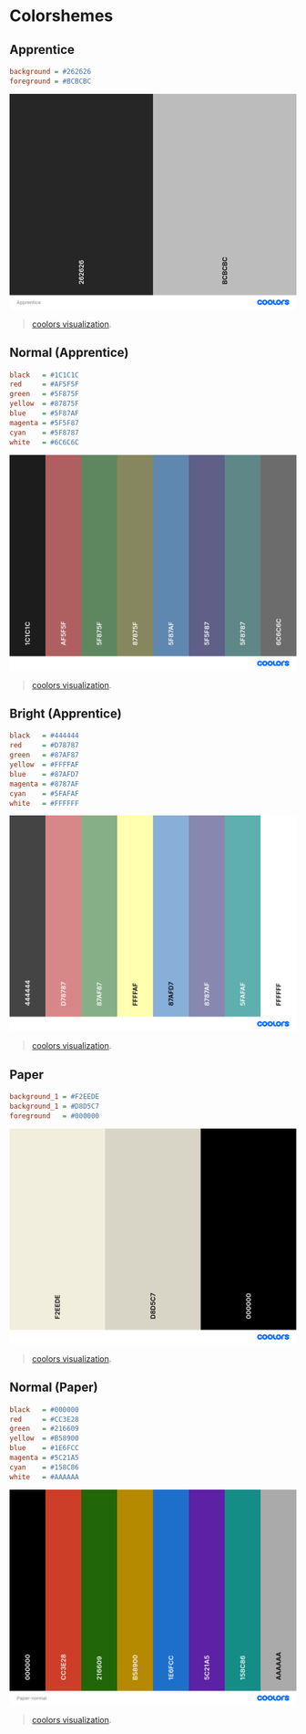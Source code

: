 # Colorshemes

## Apprentice

```INI
background = #262626
foreground = #BCBCBC
```

![Visualization](./Apprentice.png)

> [coolors visualization](https://coolors.co/262626-bcbcbc).

## Normal (Apprentice)

```INI
black   = #1C1C1C
red     = #AF5F5F
green   = #5F875F
yellow  = #87875F
blue    = #5F87AF
magenta = #5F5F87
cyan    = #5F8787
white   = #6C6C6C
```

![Normal visualization](./Apprentice-normal.png)

> [coolors visualization](https://coolors.co/1c1c1c-af5f5f-5f875f-87875f-5f87af-5f5f87-5f8787-6c6c6c).

## Bright (Apprentice)

```INI
black   = #444444
red     = #D78787
green   = #87AF87
yellow  = #FFFFAF
blue    = #87AFD7
magenta = #8787AF
cyan    = #5FAFAF
white   = #FFFFFF
```

![Bright visualization](./Apprentice-bright.png)

> [coolors visualization](https://coolors.co/444444-d78787-87af87-ffffaf-87afd7-8787af-5fafaf-ffffff).

## Paper

```INI
background_1 = #F2EEDE
background_1 = #D8D5C7
foreground   = #000000
```

![Visualization](./Paper.png)

> [coolors visualization](https://coolors.co/262626-bcbcbc).

## Normal (Paper)

```INI
black   = #000000
red     = #CC3E28
green   = #216609
yellow  = #B58900
blue    = #1E6FCC
magenta = #5C21A5
cyan    = #158C86
white   = #AAAAAA
```

![Normal visualization](./Paper-normal.png)

> [coolors visualization](https://coolors.co/000000-cc3e28-216609-b58900-1e6fcc-5c21a5-158c86-aaaaaa).
